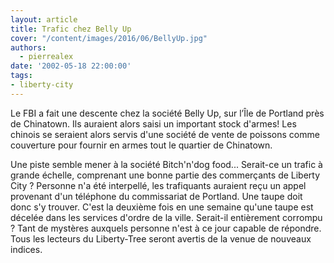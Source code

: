 ```yaml
---
layout: article
title: Trafic chez Belly Up
cover: "/content/images/2016/06/BellyUp.jpg"
authors:
  - pierrealex
date: '2002-05-18 22:00:00'
tags:
- liberty-city
---
```


Le FBI a fait une descente chez la société Belly Up, sur l’Île de Portland près de Chinatown. Ils auraient alors saisi un important stock d'armes! Les chinois se seraient alors servis d'une société de vente de poissons comme couverture pour fournir en armes tout le quartier de Chinatown.

Une piste semble mener à la société Bitch'n'dog food... Serait-ce un trafic à grande échelle, comprenant une bonne partie des commerçants de Liberty City ? Personne n'a été interpellé, les trafiquants auraient reçu un appel provenant d'un téléphone du commissariat de Portland. Une taupe doit donc s'y trouver. C'est la deuxième fois en une semaine qu'une taupe est décelée dans les services d'ordre de la ville. Serait-il entièrement corrompu ? Tant de mystères auxquels personne n'est à ce jour capable de répondre. Tous les lecteurs du Liberty-Tree seront avertis de la venue de nouveaux indices.